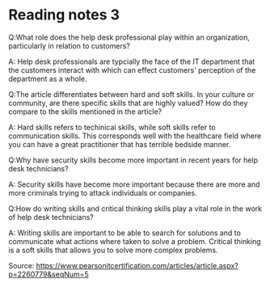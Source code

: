 # Reading notes 3

Q:What role does the help desk professional play within an organization, particularly in relation to customers?

A: Help desk professionals are typcially the face of the IT department that the customers interact with which can effect customers' perception of the department as a whole.

Q:The article differentiates between hard and soft skills. In your culture or community, are there specific skills that are highly valued? How do they compare to the skills mentioned in the article?

A: Hard skills refers to techinical skills, while soft skills refer to communication skills. This corresponds well with the healthcare field where you can have a great practitioner that has terrible bedside manner.

Q:Why have security skills become more important in recent years for help desk technicians?

A: Security skills have become more important because there are more and more criminals trying to attack individuals or companies.

Q:How do writing skills and critical thinking skills play a vital role in the work of help desk technicians?

A: Writing skills are important to be able to search for solutions and to communicate what actions where taken to solve a problem.  Critical thinking is a soft skills that allows you to solve more complex problems.

Source: https://www.pearsonitcertification.com/articles/article.aspx?p=2260779&seqNum=5
